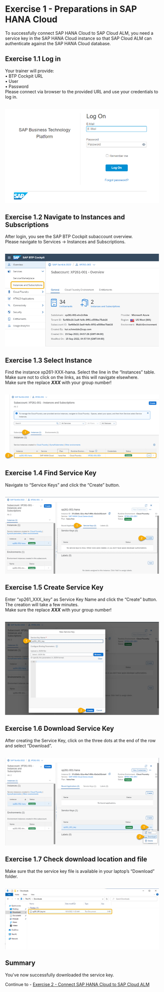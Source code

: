 # Exercise 1 - Preparations in SAP HANA Cloud

To successfully connect SAP HANA Cloud to SAP Cloud ALM, you need a service key in the SAP HANA Cloud instance so that SAP Cloud ALM can authenticate against the SAP HANA Cloud database. 

## Exercise 1.1 Log in

Your trainer will provide:  
•	BTP Cockpit URL  
•	User  
•	Password  
Please connect via browser to the provided URL and use your credentials to log in.  

<br>![](/exercises/ex1/images/Ex1_1.png)


## Exercise 1.2 Navigate to Instances and Subscriptions

After login, you see the SAP BTP Cockpit subaccount overview.  
Please navigate to Services → Instances and Subscriptions.

<br>![](/exercises/ex1/images/Ex1_2.png)


## Exercise 1.3 Select Instance

Find the instance xp261-XXX-hana. Select the line in the “Instances” table.  
Make sure not to click on the links, as this will navigate elsewhere.  
Make sure the replace _**XXX**_ with your group number!

<br>![](/exercises/ex1/images/Ex1_3.png)

## Exercise 1.4 Find Service Key

Navigate to “Service Keys” and click the “Create” button.

<br>![](/exercises/ex1/images/Ex1_4.png)

## Exercise 1.5 Create Service Key

Enter “xp261_XXX_key” as Service Key Name and click the “Create” button.
The creation will take a few minutes.  
Make sure the replace _**XXX**_ with your group number!  

<br>![](/exercises/ex1/images/Ex1_5.png)

## Exercise 1.6 Download Service Key

After creating the Service Key, click on the three dots at the end of the row and select “Download”.

<br>![](/exercises/ex1/images/Ex1_6.png)

## Exercise 1.7 Check download location and file

Make sure that the service key file is available in your laptop’s “Download” folder.

<br>![](/exercises/ex1/images/Ex1_7.png)


## Summary

You've now successfully downloaded the service key.

Continue to - [Exercise 2 - Connect SAP HANA Cloud to SAP Cloud ALM](../ex2/README.md)
